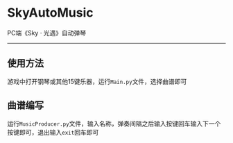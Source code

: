 # SkyAutoMusic

PC端《Sky · 光遇》自动弹琴

---

## 使用方法
游戏中打开钢琴或其他15键乐器，运行`Main.py`文件，选择曲谱即可

## 曲谱编写
运行`MusicProducer.py`文件，输入名称，弹奏间隔之后输入按键回车输入下一个按键即可，退出输入`exit`回车即可